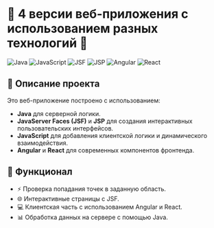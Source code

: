 # 🌟 4 версии веб-приложения с использованием разных технологий 🌟

![Java](https://img.shields.io/badge/Java-ED8B00?style=for-the-badge&logo=java&logoColor=white)
![JavaScript](https://img.shields.io/badge/JavaScript-F7DF1E?style=for-the-badge&logo=javascript&logoColor=black)
![JSF](https://img.shields.io/badge/JSF-3776AB?style=for-the-badge&logo=java&logoColor=white)
![JSP](https://img.shields.io/badge/JSP-232F3E?style=for-the-badge&logo=apache-tomcat&logoColor=white)
![Angular](https://img.shields.io/badge/Angular-DD0031?style=for-the-badge&logo=angular&logoColor=white)
![React](https://img.shields.io/badge/React-61DAFB?style=for-the-badge&logo=react&logoColor=black)

## 📜 Описание проекта
Это веб-приложение построено с использованием:
- **Java** для серверной логики.
- **JavaServer Faces (JSF)** и **JSP** для создания интерактивных пользовательских интерфейсов.
- **JavaScript** для добавления клиентской логики и динамического взаимодействия.
- **Angular** и **React** для современных компонентов фронтенда.

## 🚀 Функционал
- ⚡ Проверка попадания точек в заданную область.
- 🌐 Интерактивные страницы с JSF.
- 💻 Клиентская часть с использованием Angular и React.
- 📊 Обработка данных на сервере с помощью Java.


